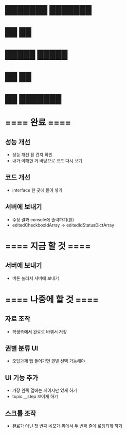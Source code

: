 # ███████ ███████ 
# ██      ██      
# █████   █████   
# ██      ██      
# ██      ███████

# ==== 완료 ====
## 성능 개선
- 성능 개선 된 건지 확인
- 내가 이해한 거 바탕으로 코드 다시 보기
## 코드 개선
- interface 한 곳에 몰아 넣기
## 서버에 보내기
- 수정 결과 console에 출력하기(완)
- editedCheckboxIdArray -> editedIdStatusDictArray

# ==== 지금 할 것 ====
## 서버에 보내기
- 버튼 눌러서 서버에 보내기

# ==== 나중에 할 것 ====
## 자료 조작
- 학생측에서 완료로 바꿔서 저장

## 권별 분류 UI
- 오답과제 탭 들어가면 권별 선택 가능해야

## UI 기능 추가
- 가장 왼쪽 열에는 페이지만 있게 하기
- topic __step 보이게 하기

## 스크롤 조작
- 완료가 아닌 첫 번째 네모가 위에서 두 번째 줄에 로딩되게 하기
